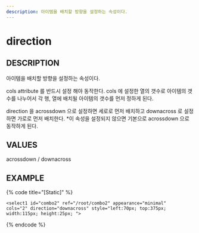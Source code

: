 ```yaml
---
description: 아이템을 배치할 방향을 설정하는 속성이다.
---
```


# direction

## DESCRIPTION

아이템을 배치할 방향을 설정하는 속성이다.

cols attribute 를 반드시 설정 해야 동작한다.
cols 에 설정한 열의 갯수로 아이템의 갯수를 나누어서 각 행, 열에 배치될 아이템의 갯수를 먼저 정하게 된다. 

direction 을 acrossdown 으로 설정하면 세로로 먼저 배치하고 downacross 로 설정하면 가로로 먼저 배치한다.
*이 속성을 설정되지 않으면 기본으로 acrossdown 으로 동작하게 된다.  

## VALUES

acrossdown / downacross

## EXAMPLE

{% code title="\[Static\]" %}
```markup
<select1 id="combo2" ref="/root/combo2" appearance="minimal" 
cols="2" direction="downacross" style="left:70px; top:375px; 
width:115px; height:25px; ">
```
{% endcode %}

